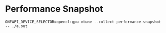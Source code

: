 # Performance Snapshot
```
ONEAPI_DEVICE_SELECTOR=opencl:gpu vtune --collect performance-snapshot -- ./a.out
```
